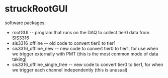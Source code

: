 # struckRootGUI

software packages:
* rootGUI -- program that runs on the DAQ to collect tier0 data from SIS3316
* sis3316_offline -- old code to convert tier0 to tier1
* sis3316_offline_new -- new code to convert tier0 to tier1, for use when we
  trigger externally with PMT (this is the most common mode of data taking)
* sis3316_offline_single_tree -- new code to convert tier0 to tier1, for when we
  trigger each channel independently (this is unusual)

